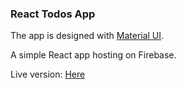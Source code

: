 ### React Todos App

The app is designed with [Material UI](https://material-ui.com/).

A simple React app hosting on Firebase.

Live version: [Here](https://react-todo-app-13121997.firebaseapp.com/)

